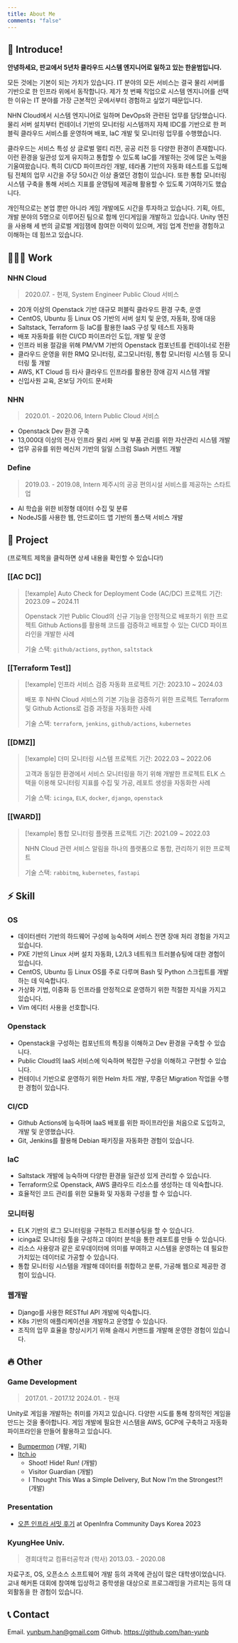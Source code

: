 ```yaml
---
title: About Me
comments: "false"
---
```

## 👋 Introduce!
**안녕하세요, 판교에서 5년차 클라우드 시스템 엔지니어로 일하고 있는 한윤범입니다.**

모든 것에는 기본이 되는 가치가 있습니다. IT 분야의 모든 서비스는 결국 물리 서버를 기반으로 한 인프라 위에서 동작합니다. 제가 첫 번째 직업으로 시스템 엔지니어를 선택한 이유는 IT 분야를 가장 근본적인 곳에서부터 경험하고 싶었기 때문입니다.

NHN Cloud에서 시스템 엔지니어로 일하며 DevOps와 관련된 업무를 담당했습니다. 물리 서버 설치부터 컨테이너 기반의 모니터링 시스템까지 자체 IDC를 기반으로 한 퍼블릭 클라우드 서비스를 운영하며 배포, IaC 개발 및 모니터링 업무를 수행했습니다.

클라우드는 서비스 특성 상 글로벌 멀티 리전, 공공 리전 등 다양한 환경이 존재합니다. 이런 환경을 일관성 있게 유지하고 통합할 수 있도록 IaC를 개발하는 것에 많은 노력을 기울여왔습니다. 특히 CI/CD 파이프라인 개발, 테라폼 기반의 자동화 테스트를 도입해 팀 전체의 업무 시간을 주당 50시간 이상 줄였던 경험이 있습니다. 또한 통합 모니터링 시스템 구축을 통해 서비스 지표를 운영팀에 제공해 활용할 수 있도록 기여하기도 했습니다.

개인적으로는 본업 뿐만 아니라 게임 개발에도 시간을 투자하고 있습니다. 기획, 아트, 개발 분야의 5명으로 이루어진 팀으로 함께 인디게임을 개발하고 있습니다. Unity 엔진을 사용해 세 번의 글로벌 게임잼에 참여한 이력이 있으며, 게임 업계 전반을 경험하고 이해하는 데 힘쓰고 있습니다.

## 🧑🏻‍💻 Work
### NHN Cloud
> 2020.07. - 현재, System Engineer
> Public Cloud 서비스

- 20개 이상의 Openstack 기반 대규모 퍼블릭 클라우드 환경 구축, 운영
- CentOS, Ubuntu 등 Linux OS 기반의 서버 설치 및 운영, 자동화, 장애 대응
- Saltstack, Terraform 등 IaC를 활용한 IaaS 구성 및 테스트 자동화
- 배포 자동화를 위한 CI/CD 파이프라인 도입, 개발 및 운영
- 인프라 비용 절감을 위해 PM/VM 기반의 Openstack 컴포넌트를 컨테이너로 전환
- 클라우드 운영을 위한 RMQ 모니터링, 로그모니터링, 통합 모니터링 시스템 등 모니터링 툴 개발
- AWS, KT Cloud 등 타사 클라우드 인프라를 활용한 장애 감지 시스템 개발
- 신입사원 교육, 온보딩 가이드 문서화
### NHN
> 2020.01. - 2020.06, Intern
> Public Cloud 서비스

- Openstack Dev 환경 구축
- 13,000대 이상의 전사 인프라 물리 서버 및 부품 관리를 위한 자산관리 시스템 개발
- 업무 공유를 위한 메신저 기반의 일일 스크럼 Slash 커맨드 개발
### Define
> 2019.03. - 2019.08, Intern
> 제주시의 공공 편의시설 서비스를 제공하는 스타트업

- AI 학습을 위한 비정형 데이터 수집 및 분류
- NodeJS를 사용한 웹, 안드로이드 앱 기반의 풀스택 서비스 개발
## 🚀 Project

(프로젝트 제목을 클릭하면 상세 내용을 확인할 수 있습니다!)

### [[AC DC]]

> [!example] Auto Check for Deployment Code (AC/DC)
> 프로젝트 기간: 2023.09 ~ 2024.11
> 
> Openstack 기반 Public Cloud의 신규 기능을 안정적으로 배포하기 위한 프로젝트
> Github Actions를 활용해 코드를 검증하고 배포할 수 있는 CI/CD 파이프라인을 개발한 사례
> 
> 기술 스택: `github/actions`,  `python`,  `saltstack`
### [[Terraform Test]]

> [!example] 인프라 서비스 검증 자동화
> 프로젝트 기간: 2023.10 ~ 2024.03
> 
> 배포 후 NHN Cloud 서비스의 기본 기능을 검증하기 위한 프로젝트
> Terraform 및 Github Actions로 검증 과정을 자동화한 사례
> 
> 기술 스택: `terraform`,  `jenkins`,  `github/actions`, `kubernetes`
### [[DMZ]]

> [!example] 더미 모니터링 시스템
> 프로젝트 기간: 2022.03 ~ 2022.06
> 
> 고객과 동일한 환경에서 서비스 모니터링을 하기 위해 개발한 프로젝트
> ELK 스택을 이용해 모니터링 지표를 수집 및 가공, 레포트 생성을 자동화한 사례
> 
> 기술 스택: `icinga`,  `ELK`,  `docker`,  `django`, `openstack`

### [[WARD]]

> [!example] 통합 모니터링 플랫폼
> 프로젝트 기간: 2021.09 ~ 2022.03
> 
> NHN Cloud 관련 서비스 알림을 하나의 플랫폼으로 통합, 관리하기 위한 프로젝트
> 
> 기술 스택: `rabbitmq`,  `kubernetes`,  `fastapi`

## ⚡️ Skill
### OS
- 데이터센터 기반의 하드웨어 구성에 능숙하며 서비스 전면 장애 처리 경험을 가지고 있습니다.
- PXE 기반의 Linux 서버 설치 자동화, L2/L3 네트워크 트러블슈팅에 대한 경험이 있습니다.
- CentOS, Ubuntu 등 Linux OS를 주로 다루며 Bash 및 Python 스크립트를 개발하는 데 익숙합니다.
- 가상화 기법, 이중화 등 인프라를 안정적으로 운영하기 위한 적절한 지식을 가지고 있습니다.
- Vim 에디터 사용을 선호합니다.
### Openstack
- Openstack을 구성하는 컴포넌트의 특징을 이해하고 Dev 환경을 구축할 수 있습니다.
- Public Cloud의 IaaS 서비스에 익숙하며 복잡한 구성을 이해하고 구현할 수 있습니다.
- 컨테이너 기반으로 운영하기 위한 Helm 차트 개발, 무중단 Migration 작업을 수행한 경험이 있습니다.
### CI/CD
- Github Actions에 능숙하며 IaaS 배포를 위한 파이프라인을 처음으로 도입하고, 개발 및 운영했습니다.
- Git, Jenkins를 활용해 Debian 패키징을 자동화한 경험이 있습니다.
### IaC
- Saltstack 개발에 능숙하며 다양한 환경을 일관성 있게 관리할 수 있습니다.
- Terraform으로 Openstack, AWS 클라우드 리소스를 생성하는 데 익숙합니다.
- 효율적인 코드 관리를 위한 모듈화 및 자동화 구성을 할 수 있습니다.
### 모니터링
- ELK 기반의 로그 모니터링을 구현하고 트러블슈팅을 할 수 있습니다.
- icinga로 모니터링 툴을 구성하고 데이터 분석을 통한 레포트를 만들 수 있습니다.
- 리소스 사용량과 같은 로우데이터에 의미를 부여하고 시스템을 운영하는 데 필요한 가치있는 데이터로 가공할 수 있습니다.
- 통합 모니터링 시스템을 개발해 데이터를 취합하고 분류, 가공해 웹으로 제공한 경험이 있습니다.
### 웹개발
- Django를 사용한 RESTful API 개발에 익숙합니다.
- K8s 기반의 애플리케이션을 개발하고 운영할 수 있습니다.
- 조직의 업무 효율을 향상시키기 위해 슬래시 커맨드를 개발해 운영한 경험이 있습니다.
## 🔥 Other
### Game Development
> 2017.01. - 2017.12
> 2024.01. - 현재

Unity로 게임을 개발하는 취미를 가지고 있습니다. 다양한 시도를 통해 창의적인 게임을 만드는 것을 좋아합니다.
게임 개발에 필요한 시스템을 AWS, GCP에 구축하고 자동화 파이프라인을 만들어 활용하고 있습니다.
- [Bumpermon](https://github.com/han-yunb/bumpermon-pub) (개발, 기획)
- [Itch.io](https://bumbrogames.itch.io/)
	- Shoot! Hide! Run! (개발)
	- Visitor Guardian (개발)
	- I Thought This Was a Simple Delivery, But Now I’m the Strongest?! (개발)
### Presentation
- [오픈 인프라 서밋 후기](https://2023.openinfradays.kr/session/68) at OpenInfra Community Days Korea 2023
### KyungHee Univ.
> 경희대학교 컴퓨터공학과 (학사)
> 2013.03. - 2020.08

자료구조, OS, 오픈소스 소프트웨어 개발 등의 과목에 관심이 많은 대학생이었습니다.
교내 해커톤 대회에 참여해 입상하고 중학생을 대상으로 프로그래밍을 가르치는 등의 대외활동을 한 경험이 있습니다.
## 📞 Contact
Email. yunbum.han@gmail.com
Github. https://github.com/han-yunb
